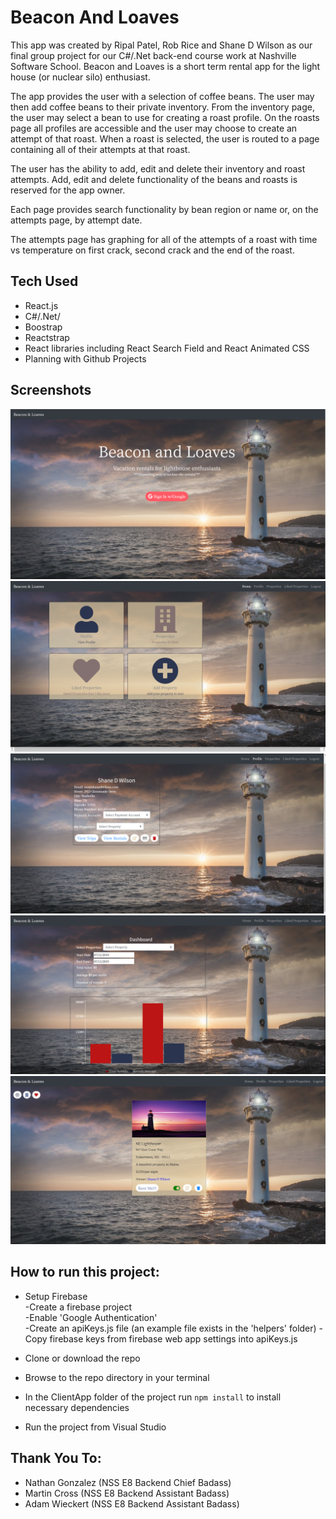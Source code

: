 # Beacon And Loaves
This app was created by Ripal Patel, Rob Rice and Shane D Wilson as our final group project for our C#/.Net back-end course work at Nashville Software School. Beacon and Loaves is a short term rental app for the light house (or nuclear silo) enthusiast.

The app provides the user with a selection of coffee beans. The user may then add coffee beans to their private inventory. From the inventory page, the user may select a bean to use for creating a roast profile. On the roasts page all profiles are accessible and the user may choose to create an attempt of that roast. When a roast is selected, the user is routed to a page containing all of their attempts at that roast.

The user has the ability to add, edit and delete their inventory and roast attempts. Add, edit and delete functionality of the beans and roasts is reserved for the app owner.

Each page provides search functionality by bean region or name or, on the attempts page, by attempt date.

The attempts page has graphing for all of the attempts of a roast with time vs temperature on first crack, second crack and the end of the roast.

## Tech Used
* React.js
* C#/.Net/
* Boostrap
* Reactstrap
* React libraries including React Search Field and React Animated CSS
* Planning with Github Projects

## Screenshots
![Auth Screenshot](./screenshots/beacon-and-loaves-auth.png)
![Home Screenshot](./screenshots/beacon-and-loaves-home.png)
![Profile Screenshot](./screenshots/beacon-and-loaves-profile.png)
![Dashboard Screenshot](./screenshots/beacon-and-loaves-dashboard.png)
![Property Screenshot](./screenshots/beacon-and-loaves-property.png)

## How to run this project:

* Setup Firebase  
  -Create a firebase project  
  -Enable 'Google Authentication'  
  -Create an apiKeys.js file (an example file exists in the 'helpers' folder)
  -Copy firebase keys from firebase web app settings into apiKeys.js

* Clone or download the repo

* Browse to the repo directory in your terminal

* In the ClientApp folder of the project run ```npm install``` to install necessary dependencies

* Run the project from Visual Studio

## Thank You To:
* Nathan Gonzalez (NSS E8 Backend Chief Badass)
* Martin Cross (NSS E8 Backend Assistant Badass)
* Adam Wieckert (NSS E8 Backend Assistant Badass)

